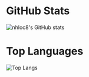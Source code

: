 # GitHub Stats

![nhloc8's GitHub stats](https://github-readme-stats.vercel.app/api?username=locnh8&show_icons=true&theme=radical)

# Top Languages

![Top Langs](https://github-readme-stats.vercel.app/api/top-langs/?username=locnh8&layout=compact&theme=radical)


